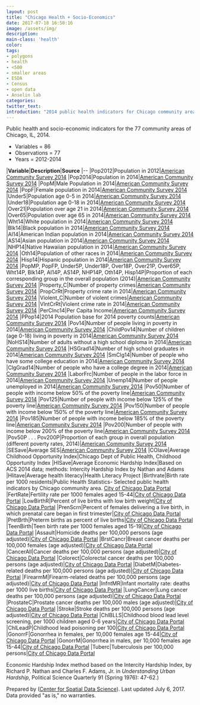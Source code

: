 ```yaml
---
layout: post
title: "Chicago Health + Socio-Economics"
date: 2017-07-18 16:50:16
image: /assets/img/
description:
main-class: 'health'
color:
tags:
- polygons
- health
- <500
- smaller areas
- ESDA
- Census
- open data
- Anselin lab
categories:
twitter_text:
introduction: "2014 public health indicators for Chicago community areas."
---
```

<script>
  var map = L.map('map');
  L.tileLayer('https://api.tiles.mapbox.com/v4/{id}/{z}/{x}/{y}.png?access_token=pk.eyJ1IjoibWFwYm94IiwiYSI6ImNpejY4NXVycTA2emYycXBndHRqcmZ3N3gifQ.rJcFIG214AriISLbB6B5aw', { <!--this is the URL for the ComArea_ACS14_f Geojson-->
		maxZoom: 18,
		attribution: 'Map data &copy; <a href="http://openstreetmap.org">OpenStreetMap</a> contributors, ' +
			'<a href="http://creativecommons.org/licenses/by-sa/2.0/">CC-BY-SA</a>, ' +
			'Imagery © <a href="http://mapbox.com">Mapbox</a>',
		id: 'mapbox.light'
	}).addTo(map);

  map.scrollWheelZoom.disable();
  map.touchZoom.disable();
  var enableMapInteraction = function () {
      map.scrollWheelZoom.enable();
      map.touchZoom.enable();
  }
  $('#map').on('click touch', enableMapInteraction);
$('#map').on('mouseout', function(){ map.scrollWheelZoom.disable();});

  var smallIcon = L.icon({
         iconUrl: 'http://www.hckrecruitment.nic.in/images/blue.png',
         iconSize: [16, 16], // size of the icon
         });

   function onEachFeature(feature, layer) {
     //console.log(feature);
     var txt = "";
     for (var fname in feature.properties) {
       txt += fname;
       txt += " : ";
       txt += feature.properties[fname];
       txt += "<br/>";
     }
     layer.bindPopup(txt);
   }


  // load GeoJSON from an external file
  // load GeoJSON from an external file
  $.getJSON("../data/ComArea_ACS14_f.geojson",function(data){
    // add GeoJSON layer to the map once the file is loaded
    var json = L.geoJson(data, {
      pointToLayer: function(feature, latlng) {
        
        return L.marker(latlng, {
          icon: smallIcon
        });
      },
      onEachFeature: onEachFeature
    });
    json.addTo(map);
    map.fitBounds(json.getBounds());
  });

</script>


Public health and socio-economic indicators for the 77 community areas of Chicago, IL, 2014.


* Variables = 86
* Observations = 77
* Years = 2012-2014


|**Variable**|**Description**|**Source**
|--
|Pop2012|Population in 2012|[American Community Survey 2014](http://www.cmap.illinois.gov/data/metropulse/community-snapshots)
|Pop2014|Population in 2014|[American Community Survey 2014](http://www.cmap.illinois.gov/data/metropulse/community-snapshots)
|PopM|Male Population in 2014|[American Community Survey 2014](http://www.cmap.illinois.gov/data/metropulse/community-snapshots)
|PopF|Female population in 2014|[American Community Survey 2014](http://www.cmap.illinois.gov/data/metropulse/community-snapshots)
|Under5|Population age 0-5 in 2014|[American Community Survey 2014](http://www.cmap.illinois.gov/data/metropulse/community-snapshots)
|Under18|Population age 0-18 in 2014|[American Community Survey 2014](http://www.cmap.illinois.gov/data/metropulse/community-snapshots)
|Over21|Population over age 21 in 2014|[American Community Survey 2014](http://www.cmap.illinois.gov/data/metropulse/community-snapshots)
|Over65|Population over age 65 in 2014|[American Community Survey 2014](http://www.cmap.illinois.gov/data/metropulse/community-snapshots)
|Wht14|White population in 2014|[American Community Survey 2014](http://www.cmap.illinois.gov/data/metropulse/community-snapshots)
|Blk14|Black population in 2014|[American Community Survey 2014](http://www.cmap.illinois.gov/data/metropulse/community-snapshots)
|AI14|American Indian population in 2014|[American Community Survey 2014](http://www.cmap.illinois.gov/data/metropulse/community-snapshots)
|AS14|Asian population in 2014|[American Community Survey 2014](http://www.cmap.illinois.gov/data/metropulse/community-snapshots)
|NHP14|Native Hawaiian population in 2014|[American Community Survey 2014](http://www.cmap.illinois.gov/data/metropulse/community-snapshots)
|Oth14|Population of other races in 2014|[American Community Survey 2014](http://www.cmap.illinois.gov/data/metropulse/community-snapshots)
|Hisp14|Hispanic population in 2014|[American Community Survey 2014](http://www.cmap.illinois.gov/data/metropulse/community-snapshots)
|PopMP, PopFP, Under5P, Under18P, Over18P, Over21P, Over65P, Wht14P, Blk14P, AI14P, AS14P, NHP14P, Oth14P, Hisp14P|Proportion of each corresponding group in the overall population (2014)|[American Community Survey 2014](http://www.cmap.illinois.gov/data/metropulse/community-snapshots)
|Property\_C|Number of property crimes|[American Community Survey 2014](http://www.cmap.illinois.gov/data/metropulse/community-snapshots)
|PropCrRt|Property crime rate in 2014|[American Community Survey 2014](http://www.cmap.illinois.gov/data/metropulse/community-snapshots)
|Violent\_C|Number of violent crimes|[American Community Survey 2014](http://www.cmap.illinois.gov/data/metropulse/community-snapshots)
|VlntCrRt|Violent crime rate in 2014|[American Community Survey 2014](http://www.cmap.illinois.gov/data/metropulse/community-snapshots)
|PerCInc14|Per Capita Income|[American Community Survey 2014](http://www.cmap.illinois.gov/data/metropulse/community-snapshots)
|PPop14|2014 Population base for 2014 poverty counts|[American Community Survey 2014](http://www.cmap.illinois.gov/data/metropulse/community-snapshots)
|Pov14|Number of people living in poverty in 2014|[American Community Survey 2014](http://www.cmap.illinois.gov/data/metropulse/community-snapshots)
|ChildPov14|Number of children (age 0-18) living in poverty in 2014|[American Community Survey 2014](http://www.cmap.illinois.gov/data/metropulse/community-snapshots)
|NoHS14|Number of adults without a high school diploma in 2014|[American Community Survey 2014](http://www.cmap.illinois.gov/data/metropulse/community-snapshots)
|HSGrad14|Number of high school graduates in 2014|[American Community Survey 2014](http://www.cmap.illinois.gov/data/metropulse/community-snapshots)
|SmClg14|Number of people who have some college education in 2014|[American Community Survey 2014](http://www.cmap.illinois.gov/data/metropulse/community-snapshots)
|ClgGrad14|Number of people who have a college degree in 2014|[American Community Survey 2014](http://www.cmap.illinois.gov/data/metropulse/community-snapshots)
|LaborFrc|Number of people in the labor force in 2014|[American Community Survey 2014](http://www.cmap.illinois.gov/data/metropulse/community-snapshots)
|Unemp14|Number of people unemployed in 2014|[American Community Survey 2014](http://www.cmap.illinois.gov/data/metropulse/community-snapshots)
|Pov50|Number of people with income below 50% of the poverty line|[American Community Survey 2014](http://www.cmap.illinois.gov/data/metropulse/community-snapshots)
|Pov125|Number of people with income below 125% of the poverty line|[American Community Survey 2014](http://www.cmap.illinois.gov/data/metropulse/community-snapshots)
|Pov150|Number of people with income below 150% of the poverty line|[American Community Survey 2014](http://www.cmap.illinois.gov/data/metropulse/community-snapshots)
|Pov185|Number of people with income below 185% of the poverty line|[American Community Survey 2014](http://www.cmap.illinois.gov/data/metropulse/community-snapshots)
|Pov200|Number of people with income below 200% of the poverty line|[American Community Survey 2014](http://www.cmap.illinois.gov/data/metropulse/community-snapshots)
|Pov50P . . . Pov200P|Proportion of each group in overall population (different poverty rates, 2014)|[American Community Survey 2014](http://www.cmap.illinois.gov/data/metropulse/community-snapshots)
|SESave|Average SES|[American Community Survey 2014](http://www.cmap.illinois.gov/data/metropulse/community-snapshots)
|COIave|Average Childhood Opportunity Index|Chicago Dept of Public Health, Childhood Opportunity Index
|HISave|Average Economic Hardship Index|Based on ACS 2014 data; methods: Intercity Hardship Index by Nathan and Adams
|Hlitave|Average health literacy|Health Literacy Project
|Birthrate|Birth rate per 1000 residents|Public Health Statistics- Selected public health indicators by Chicago community area. [City of Chicago Data Portal](https://data.cityofchicago.org/Health-Human-Services/Public-Health-Statistics-Selected-public-health-in/iqnk-2tcu)
|FertRate|Fertility rate per 1000 females aged 15-44|[City of Chicago Data Portal](https://data.cityofchicago.org/Health-Human-Services/Public-Health-Statistics-Selected-public-health-in/iqnk-2tcu)
|LowBirthR|Percent of live births with low birth weight|[City of Chicago Data Portal](https://data.cityofchicago.org/Health-Human-Services/Public-Health-Statistics-Selected-public-health-in/iqnk-2tcu)
|PrenScrn|Percent of females delivering a live birth, in which prenatal care began in first trimester|[City of Chicago Data Portal](https://data.cityofchicago.org/Health-Human-Services/Public-Health-Statistics-Selected-public-health-in/iqnk-2tcu)
|PretBrth|Preterm births as percent of live births|[City of Chicago Data Portal](https://data.cityofchicago.org/Health-Human-Services/Public-Health-Statistics-Selected-public-health-in/iqnk-2tcu)
|TeenBirth|Teen birth rate per 1000 females aged 15-19|[City of Chicago Data Portal](https://data.cityofchicago.org/Health-Human-Services/Public-Health-Statistics-Selected-public-health-in/iqnk-2tcu)
|Assault|Homicide deaths per 100,000 persons (age adjusted)|[City of Chicago Data Portal](https://data.cityofchicago.org/Health-Human-Services/Public-Health-Statistics-Selected-public-health-in/iqnk-2tcu)
|BrstCancr|Breast cancer deaths per 100,000 females (age adjusted)|[City of Chicago Data Portal](https://data.cityofchicago.org/Health-Human-Services/Public-Health-Statistics-Selected-public-health-in/iqnk-2tcu)
|CancerAll|Cancer deaths per 100,000 persons (age adjusted)|[City of Chicago Data Portal](https://data.cityofchicago.org/Health-Human-Services/Public-Health-Statistics-Selected-public-health-in/iqnk-2tcu)
|Colorect|Colorectal cancer deaths per 100,000 persons (age adjusted)|[City of Chicago Data Portal](https://data.cityofchicago.org/Health-Human-Services/Public-Health-Statistics-Selected-public-health-in/iqnk-2tcu)
|DiabetM|Diabetes-related deaths per 100,000 persons (age adjusted)|[City of Chicago Data Portal](https://data.cityofchicago.org/Health-Human-Services/Public-Health-Statistics-Selected-public-health-in/iqnk-2tcu)
|FirearmM|Firearm-related deaths per 100,000 persons (age adjusted)|[City of Chicago Data Portal](https://data.cityofchicago.org/Health-Human-Services/Public-Health-Statistics-Selected-public-health-in/iqnk-2tcu)
|InfntMR|Infant mortality rate: deaths per 1000 live births|[City of Chicago Data Portal](https://data.cityofchicago.org/Health-Human-Services/Public-Health-Statistics-Selected-public-health-in/iqnk-2tcu)
|LungCancer|Lung cancer deaths per 100,000 persons (age adjusted)|[City of Chicago Data Portal](https://data.cityofchicago.org/Health-Human-Services/Public-Health-Statistics-Selected-public-health-in/iqnk-2tcu)
|ProstateC|Prostate cancer deaths per 100,000 males (age adjusted)|[City of Chicago Data Portal](https://data.cityofchicago.org/Health-Human-Services/Public-Health-Statistics-Selected-public-health-in/iqnk-2tcu)
|Stroke|Stroke deaths per 100,000 persons (age adjusted)|[City of Chicago Data Portal](https://data.cityofchicago.org/Health-Human-Services/Public-Health-Statistics-Selected-public-health-in/iqnk-2tcu)
|ChlBLLS|Childhood blood lead level screening, per 1000 children aged 0-6 years|[City of Chicago Data Portal](https://data.cityofchicago.org/Health-Human-Services/Public-Health-Statistics-Selected-public-health-in/iqnk-2tcu)
|ChlLeadP|Childhood lead poisoning per 100|[City of Chicago Data Portal](https://data.cityofchicago.org/Health-Human-Services/Public-Health-Statistics-Selected-public-health-in/iqnk-2tcu)
|GonorrF|Gonorrhea in females, per 10,000 females age 15-44|[City of Chicago Data Portal](https://data.cityofchicago.org/Health-Human-Services/Public-Health-Statistics-Selected-public-health-in/iqnk-2tcu)
|GonorrM|Gonorrhea in males, per 10,000 females age 15-44|[City of Chicago Data Portal](https://data.cityofchicago.org/Health-Human-Services/Public-Health-Statistics-Selected-public-health-in/iqnk-2tcu)
|Tuberc|Tuberculosis per 100,000 persons|[City of Chicago Data Portal](https://data.cityofchicago.org/Health-Human-Services/Public-Health-Statistics-Selected-public-health-in/iqnk-2tcu)

Economic Hardship Index method based on the Intercity Hardship Index, by Richard P. Nathan and Charles F. Adams, Jr. in *Understanding Urban Hardship*, Political Science Quarterly 91 (Spring 1976): 47-62.)

Prepared by ([Center for Spatial Data Science](https://spatial.uchicago.edu/)). Last updated July 6, 2017. Data provided "as is," no warranties.


